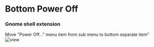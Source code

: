 # Bottom Power Off
### Gnome shell extension
Move "Power Off..." menu item from sub menu to bottom separate item"
![view](https://user-images.githubusercontent.com/29505119/114276801-f5ed2800-9a30-11eb-93bd-32cffa274def.png)
